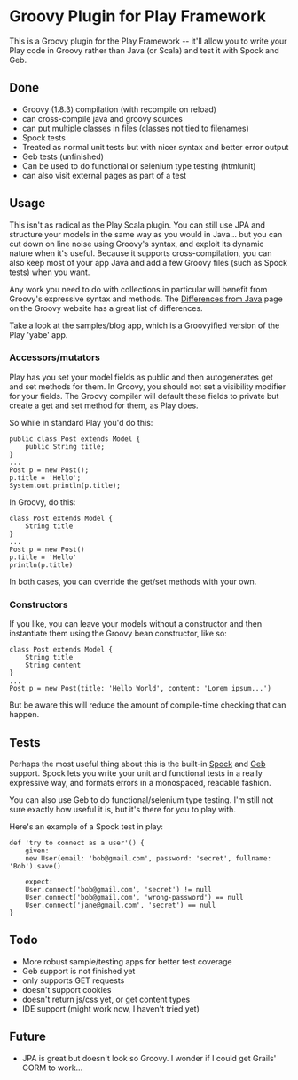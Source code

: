 Groovy Plugin for Play Framework
================================

This is a Groovy plugin for the Play Framework -- it'll allow you to write your Play code in Groovy rather than Java (or Scala) and test it with Spock and Geb.

Done
----
* Groovy (1.8.3) compilation (with recompile on reload)
 * can cross-compile java and groovy sources
 * can put multiple classes in files (classes not tied to filenames)
* Spock tests
 * Treated as normal unit tests but with nicer syntax and better error output
* Geb tests (unfinished)
 * Can be used to do functional or selenium type testing (htmlunit)
 * can also visit external pages as part of a test

Usage
-----
This isn't as radical as the Play Scala plugin. You can still use JPA and structure your models in the same way as you would in Java... but you can cut down on line noise using Groovy's syntax, and exploit its dynamic nature when it's useful. Because it supports cross-compilation, you can also keep most of your app Java and add a few Groovy files (such as Spock tests) when you want.

Any work you need to do with collections in particular will benefit from Groovy's expressive syntax and methods. The [Differences from Java](http://groovy.codehaus.org/Differences+from+Java) page on the Groovy website has a great list of differences.

Take a look at the samples/blog app, which is a Groovyified version of the Play 'yabe' app.

### Accessors/mutators ###
Play has you set your model fields as public and then autogenerates get and set methods for them. In Groovy, you should not set a visibility modifier for your fields. The Groovy compiler will default these fields to private but create a get and set method for them, as Play does.

So while in standard Play you'd do this:

	public class Post extends Model {
		public String title;
	}
	...
	Post p = new Post();
	p.title = 'Hello';
	System.out.println(p.title);

In Groovy, do this:

	class Post extends Model {
		String title
	}
	...
	Post p = new Post()
	p.title = 'Hello'
	println(p.title)

In both cases, you can override the get/set methods with your own.

### Constructors ###
If you like, you can leave your models without a constructor and then instantiate them using the Groovy bean constructor, like so:

	class Post extends Model {
		String title
		String content
	}
	...
	Post p = new Post(title: 'Hello World', content: 'Lorem ipsum...')

But be aware this will reduce the amount of compile-time checking that can happen.

Tests
-----
Perhaps the most useful thing about this is the built-in [Spock](http://spockframework.org) and [Geb](http://www.gebish.org) support. Spock lets you write your unit and functional tests in a really expressive way, and formats errors in a monospaced, readable fashion.

You can also use Geb to do functional/selenium type testing. I'm still not sure exactly how useful it is, but it's there for you to play with.

Here's an example of a Spock test in play:

	def 'try to connect as a user'() {
		given:
		new User(email: 'bob@gmail.com', password: 'secret', fullname: 'Bob').save()

		expect:
		User.connect('bob@gmail.com', 'secret') != null
		User.connect('bob@gmail.com', 'wrong-password') == null
		User.connect('jane@gmail.com', 'secret') == null
	}

Todo
----
* More robust sample/testing apps for better test coverage
* Geb support is not finished yet
 * only supports GET requests
 * doesn't support cookies
 * doesn't return js/css yet, or get content types
* IDE support (might work now, I haven't tried yet)

Future
------
* JPA is great but doesn't look so Groovy. I wonder if I could get Grails' GORM to work...
